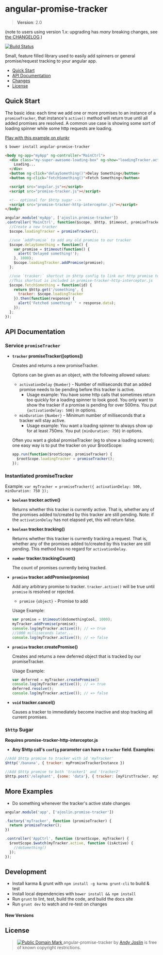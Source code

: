 angular-promise-tracker
=======================

> **Version**: 2.0

(note to users using version 1.x: upgrading has *many* breaking changes, see [the CHANGELOG](https://github.com/ajoslin/angular-promise-tracker/tree/master/CHANGELOG.md).)

[![Build Status](https://travis-ci.org/ajoslin/angular-promise-tracker.png)](https://travis-ci.org/ajoslin/angular-promise-tracker)

Small, feature filled library used to easily add spinners or general promise/request tracking to your angular app.

* [Quick Start](#quick-start)
* [API Documentation](#api-documentation)
* [Changes](https://github.com/ajoslin/angular-promise-tracker/tree/master/CHANGELOG.md)
* [License](#license)

## Quick Start

The basic idea: each time we add one or more promises to an instance of a `promiseTracker`, that instance's `active()` method will return true until all added promises are resolved. A common use case is showing some sort of loading spinner while some http requests are loading.

[Play with this example on plunkr](http://plnkr.co/edit/PrO2ou9b1uANbeGoX6eB?p=preview)

```sh
$ bower install angular-promise-tracker
```
```html
<body ng-app="myApp" ng-controller="MainCtrl">
  <div class="my-super-awesome-loading-box" ng-show="loadingTracker.active()">
    Loading...
  </div>
  <button ng-click="delaySomething()">Delay Something</button>
  <button ng-click="fetchSomething()">Fetch Something</button>

  <script src="angular.js"></script>
  <script src="promise-tracker.js"></script>

  <!-- optional for $http sugar -->
  <script src="promise-tracker-http-interceptor.js"></script>
</body>
```
```js
angular.module('myApp', ['ajoslin.promise-tracker'])
.controller('MainCtrl', function($scope, $http, $timeout, promiseTracker) {
  //Create a new tracker
  $scope.loadingTracker = promiseTracker();

  //use `addPromise` to add any old promise to our tracker
  $scope.delaySomething = function() {
    var promise = $timeout(function() {
      alert('Delayed something!');
    }, 1000);
    $scope.loadingTracker.addPromise(promise);
  };

  //use `tracker:` shortcut in $http config to link our http promise to a tracker
  //This shortcut is included in promise-tracker-http-interceptor.js
  $scope.fetchSomething = function(id) {
    return $http.get('/something', {
      tracker: $scope.loadingTracker
    }).then(function(response) {
      alert('Fetched something! ' + response.data);
    });
  };
});
```

## API Documentation

### Service `promiseTracker`

* **`tracker` promiseTracker([options])**

  Creates and returns a new promiseTracker.

  Options can be given as an object, with the following allowed values:

  - `activationDelay` `{Number}` - Number of milliseconds that an added promise needs to be pending before this tracker is active.
      * Usage example: You have some http calls that sometimes return too quickly for a loading spinner to look good. You only want to show the tracker if a promise is pending for over 500ms. You put `{activationDelay: 500}` in options.
  - `minDuration` `{Number}` - Minimum number of milliseconds that a tracker will stay active.
      * Usage example: You want a loading spinner to always show up for at least 750ms. You put `{minDuration: 750}` in options.

  Often you want a global promiseTracker (eg to show a loading screen); one easy way is to put the tracker on your $rootScope:

  ```js
  app.run(function($rootScope, promiseTracker) {
    $rootScope.loadingTracker = promiseTracker();
  });
  ```

### Instantiated promiseTracker

Example: `var myTracker = promiseTracker({ activationDelay: 500, minDuration: 750 });`

* **`boolean` tracker.active()**

  Returns whether this tracker is currently active. That is, whether any of the promises added to/created by this tracker are still pending. Note: if the `activationDelay` has not elapsed yet, this will return false.

* **`boolean` tracker.tracking()**

  Returns whether this tracker is currently tracking a request. That is, whether any of the promises added to/created by this tracker are still pending.  This method has no regard for `activationDelay`.

* **`number` tracker.trackingCount()**

  The count of promises currently being tracked.

* **`promise` tracker.addPromise(promise)**

  Add any arbitrary promise to tracker. `tracker.active()` will be true until `promise` is resolved or rejected.

  - `promise` `{object}` - Promise to add

  Usage Example:

  ```js
  var promise = $timeout(doSomethingCool, 1000);
  myTracker.addPromise(promise);
  console.log(myTracker.active()); // => true
  //1000 milliseconds later...
  console.log(myTracker.active()); // => false
  ```

* **`promise` tracker.createPromise()**

  Creates and returns a new deferred object that is tracked by our promiseTracker.

  Usage Example:

  ```js
  var deferred = myTracker.createPromise()
  console.log(myTracker.active()); // => true
  deferred.resolve();
  console.log(myTracker.active()); // => false
  ```

* **`void` tracker.cancel()**

  Causes a tracker to immediately become inactive and stop tracking all current promises.

### **`$http` Sugar**

  **Requires promise-tracker-http-interceptor.js**

  * **Any $http call's `config` parameter can have a `tracker` field. Examples:**

  ```js
  //Add $http promise to tracker with id 'myTracker'
  $http('/banana', { tracker: myPromiseTrackerInstance })
  ```
  ```js
  //Add $http promise to both 'tracker1' and 'tracker2'
  $http.post('/elephant', {some: 'data'}, { tracker: [myFirstTracker, mySecondTracker] })
  ```

## More Examples

* Do something whenever the tracker's active state changes

```js
angular.module('app', ['ajoslin.promise-tracker'])

.factory('myTracker', function (promiseTracker) {
  return promiseTracker();
})

.controller('AppCtrl', function ($rootScope, myTracker) {
  $rootScope.$watch(myTracker.active, function (isActive) {
    //doSomething()
  });
});
```

## Development

* Install karma & grunt with `npm install -g karma grunt-cli` to build & test
* Install local dependencies with `bower install && npm install`
* Run `grunt` to lint, test, build the code, and build the docs site
* Run `grunt dev` to watch and re-test on changes

#### New Versions

## <a id="license"></a>License

> <a rel="license" href="http://creativecommons.org/publicdomain/mark/1.0/"> <img src="http://i.creativecommons.org/p/mark/1.0/80x15.png" style="border-style: none;" alt="Public Domain Mark" /> </a> <span property="dct:title">angular-promise-tracker</span> by <a href="http://ajoslin.com" rel="dct:creator"><span property="dct:title">Andy Joslin</span></a> is free of known copyright restrictions.
